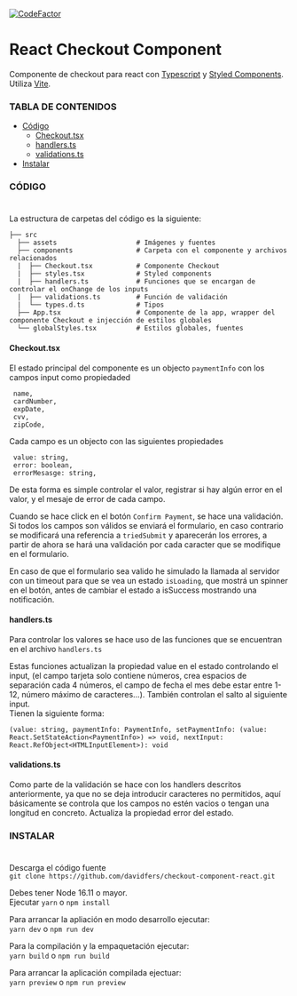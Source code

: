[![CodeFactor](https://www.codefactor.io/repository/github/davidfers/checkout-component-react/badge)](https://www.codefactor.io/repository/github/davidfers/checkout-component-react)
# React Checkout Component
Componente de checkout para react con [Typescript](https://www.typescriptlang.org/) y [Styled Components](https://styled-components.com/). Utiliza [Vite](https://vitejs.dev/).

### TABLA DE CONTENIDOS

- [Código](#código)
  - [Checkout.tsx](#checkouttsx)
  - [handlers.ts](#handlersts)
  - [validations.ts](#validationsts)
- [Instalar](#instalar)




### CÓDIGO
#

La estructura de carpetas del código es la siguiente:


    ├── src
      ├── assets                    # Imágenes y fuentes
      ├── components                # Carpeta con el componente y archivos relacionados
      |  ├── Checkout.tsx           # Componente Checkout
      |  ├── styles.tsx             # Styled components
      |  ├── handlers.ts            # Funciones que se encargan de controlar el onChange de los inputs
      |  ├── validations.ts         # Función de validación
      |  └── types.d.ts             # Tipos
      ├── App.tsx                   # Componente de la app, wrapper del componente Checkout e injección de estilos globales
      └── globalStyles.tsx          # Estilos globales, fuentes


#### Checkout.tsx
  El estado principal del componente es un objecto `paymentInfo` con los campos input como propiedaded
  ``` 
   name, 
   cardNumber,
   expDate,
   cvv,   
   zipCode,
  ``` 
  
Cada campo es un objecto con las siguientes propiedades    
  ``` 
   value: string,   
   error: boolean,   
   errorMesasge: string,   
  ``` 
  De esta forma es simple controlar el valor, registrar si hay algún error en el valor, y el mesaje de error de cada campo.
  
  Cuando se hace click en el botón `Confirm Payment`, se hace una validación. Si todos los campos son válidos se enviará el formulario, en caso contrario se modificará una referencia a `triedSubmit` y aparecerán los errores, a partir de ahora se hará una validación por cada caracter que se modifique en el formulario.
  
  En caso de que el formulario sea valido he simulado la llamada al servidor con un timeout para que se vea un estado `isLoading`, que mostrá un spinner en el botón, antes de cambiar el estado a isSuccess mostrando una notificación.
  
  #### handlers.ts
  Para controlar los valores se hace uso de las funciones que se encuentran en el archivo `handlers.ts`
  
  Estas funciones actualizan la propiedad value en el estado controlando el input, (el campo tarjeta solo contiene números, crea espacios de separación cada 4 números, el campo de fecha el mes debe estar entre 1-12, número máximo de caracteres...). También controlan el salto al siguiente input.    
  Tienen la siguiente forma:


  ```
  (value: string, paymentInfo: PaymentInfo, setPaymentInfo: (value: React.SetStateAction<PaymentInfo>) => void, nextInput: React.RefObject<HTMLInputElement>): void
  ```
#### validations.ts
Como parte de la validación se hace con los handlers descritos anteriormente, ya que no se deja introducir caracteres no permitidos, aquí básicamente se controla que los campos no estén vacios o tengan una longitud en concreto. Actualiza la propiedad error del estado.

### INSTALAR
#

Descarga el código fuente   
`git clone https://github.com/davidfers/checkout-component-react.git`

Debes tener Node 16.11 o mayor.   
Ejecutar `yarn` o `npm install`

Para arrancar la apliación en modo desarrollo ejecutar:   
`yarn dev` o `npm run dev`

Para la compilación y la empaquetación ejecutar:   
`yarn build` o `npm run build`

Para arrancar la aplicación compilada ejectuar:   
`yarn preview` o `npm run preview`